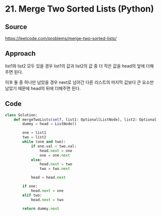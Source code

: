 # 21. Merge Two Sorted Lists (Python)

## Source

https://leetcode.com/problems/merge-two-sorted-lists/

## Approach

list1와 list2 모두 있을 경우 list1의 값과 list2의 값 중 더 작은 값을 head의 앞에 더해주면 된다.

이후 둘 중 하나만 남았을 경우 next로 넘어간 다른 리스트의 마지막 값보다 큰 요소만 남았기 때문에 head의 뒤에 더해주면 된다.

## Code

```python
class Solution:
    def mergeTwoLists(self, list1: Optional[ListNode], list2: Optional[ListNode]) -> Optional[ListNode]:
        dummy = head = ListNode()

        one = list1
        two = list2
        while (one and two):
            if one.val < two.val:
                head.next = one
                one = one.next
            else:
                head.next = two
                two = two.next

            head = head.next

        if one:
            head.next = one
        elif two:
            head.next = two

        return dummy.next
```
